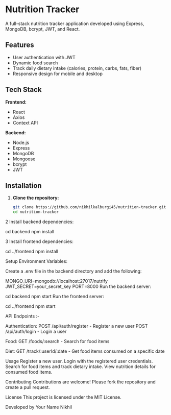 # Nutrition Tracker

A full-stack nutrition tracker application developed using Express, MongoDB, bcrypt, JWT, and React.

## Features

- User authentication with JWT
- Dynamic food search
- Track daily dietary intake (calories, protein, carbs, fats, fiber)
- Responsive design for mobile and desktop

## Tech Stack

**Frontend:**
- React
- Axios
- Context API

**Backend:**
- Node.js
- Express
- MongoDB
- Mongoose
- bcrypt
- JWT

## Installation

1. **Clone the repository:**

   ```bash
   git clone https://github.com/nikhilkalburgi45/nutrition-tracker.git
   cd nutrition-tracker

2 Install backend dependencies:

cd backend
npm install


3 Install frontend dependencies:

cd ../frontend
npm install


Setup
Environment Variables:

Create a .env file in the backend directory and add the following:

MONGO_URI=mongodb://localhost:27017/nutrify
JWT_SECRET=your_secret_key
PORT=8000
Run the backend server:

cd backend
npm start
Run the frontend server:

cd ../frontend
npm start

API Endpoints :-

Authentication:
POST /api/auth/register - Register a new user
POST /api/auth/login - Login a user

Food:
GET /foods/:search - Search for food items

Diet:
GET /track/:userId/:date - Get food items consumed on a specific date


    
Usage
Register a new user.
Login with the registered user credentials.
Search for food items and track dietary intake.
View nutrition details for consumed food items.



Contributing
Contributions are welcome! Please fork the repository and create a pull request.

License
This project is licensed under the MIT License.

Developed by Your Name Nikhil

